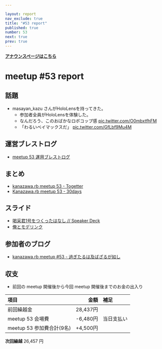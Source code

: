 ```yaml
---

layout: report
nav_exclude: true
title: "#53 report"
published: true
number: 53
next: true
prev: true
---
```


<div style="text-align: left;"><a href="/53/"><strong>アナウンスページはこちら</strong></a></div>

# meetup #53 report

## 話題

* masayan_kazu さんがHoloLensを持ってきた。
  * 参加者全員がHoloLensを体験した。
  * なんだろう、このおばかなロボコップ感 [pic.twitter.com/O0mbxtfhFM](https://twitter.com/wtnabe/status/822681831124258816/photo/1)
  * 「わるいベイマックスだ」 [pic.twitter.com/GfLbf9Mu4M](https://twitter.com/Yukimitsu_Izawa/status/822714497122959361/photo/1)

## 運営ブレストログ

* [meetup 53 運用ブレストログ](https://github.com/kanazawarb/meetup/wiki/meetup-53-%E9%81%8B%E7%94%A8%E3%83%96%E3%83%AC%E3%82%B9%E3%83%88%E3%83%AD%E3%82%B0)

## まとめ

* [kanazawa.rb meetup 53 - Togetter](https://togetter.com/li/1073061)
* [Kanazawa.rb meetup 53 - 30days](http://30d.jp/kzrb/43)


## スライド

* [喝采君1号をつくったはなし // Speaker Deck](https://speakerdeck.com/izawa/he-cai-jun-1hao-wotukututahanasi)
* [俺とモデリンク](http://www.slideshare.net/pharaohkj/ss-71255091)


## 参加者のブログ

* [kanazawa\.rb meetup \#53 \- 過ぎたるは及ばざるが如し](http://cotton-desu.hatenablog.com/entry/2017/01/23/224305)



## 収支

* 前回の meetup 開催後から今回 meetup 開催後までのお金の出入り

|項目                           |金額         |補足                                               |
|:------------------------------|------------:|:--------------------------------------------------|
| 前回繰越金                    |    28,437円 |                                                   |
| meetup 53 会場費              |    -6,480円 | 当日支払い                                        |
| meetup 53 参加費合計(9名)    |   +4,500円 |                    |

**次回繰越**  26,457 円

